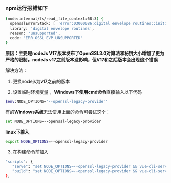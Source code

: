 ### npm运行报错如下

```bash
(node:internal/fs/read_file_context:68:3) {
  opensslErrorStack: [ 'error:03000086:digital envelope routines::initialization error' ],
  library: 'digital envelope routines',
  reason: 'unsupported',
  code: 'ERR_OSSL_EVP_UNSUPPORTED'
}
```

**原因：主要是nodeJs V17版本发布了OpenSSL3.0对算法和秘钥大小增加了更为严格的限制，nodeJs v17之前版本没影响，但V17和之后版本会出现这个错误**

解决方法：

1. 更换nodejs为**v17**之前的版本

2. 设置临时环境变量 ，**Windows下使用cmd命令**直接输入以下代码

```bash
$env:NODE_OPTIONS="--openssl-legacy-provider" 
```

有的**Windows系统**无法使用上面的命令可尝试这个：

```bash
set NODE_OPTIONS=--openssl-legacy-provider
```



**linux下输入**

```bash
export NODE_OPTIONS=--openssl-legacy-provider
```

3. 在构建命令前加入

```bash
"scripts": {
   "serve": "set NODE_OPTIONS=--openssl-legacy-provider && vue-cli-service serve",
   "build": "set NODE_OPTIONS=--openssl-legacy-provider && vue-cli-service build"
},
```


